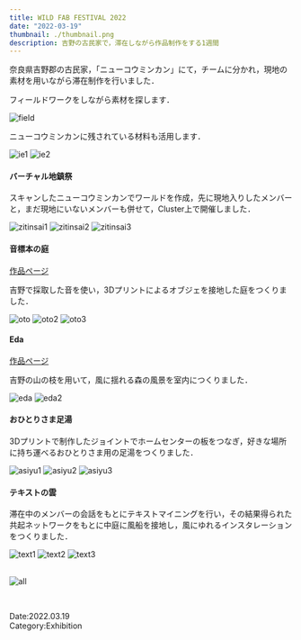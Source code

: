 ```yaml
---
title: WILD FAB FESTIVAL 2022
date: "2022-03-19"
thumbnail: ./thumbnail.png
description: 吉野の古民家で，滞在しながら作品制作をする1週間
---
```


奈良県吉野郡の古民家，「ニューコウミンカン」にて，チームに分かれ，現地の素材を用いながら滞在制作を行いました．

フィールドワークをしながら素材を探します．

![field](./yoshino.JPG)

ニューコウミンカンに残されている材料も活用します．

![ie1](./ie.JPG)
![ie2](./ie1.JPG)
<br>

#### バーチャル地鎮祭

スキャンしたニューコウミンカンでワールドを作成，先に現地入りしたメンバーと，まだ現地にいないメンバーも併せて，Cluster上で開催しました．

![zitinsai1](./zitinsai.png)
![zitinsai2](./zitinsai2.png)
![zitinsai3](./zitinsai3.jpg)
<Br>

#### 音標本の庭

[作品ページ](../SoundPrinting)

吉野で採取した音を使い，3Dプリントによるオブジェを接地した庭をつくりました．

![oto](./oto1.JPG)
![oto2](./oto2.JPG)
![oto3](./oto3.JPG)
<br>

#### Eda

[作品ページ](../Eda)

吉野の山の枝を用いて，風に揺れる森の風景を室内につくりました．

![eda](./eda.JPG)
![eda2](./eda2.JPG)
<Br>

#### おひとりさま足湯

3Dプリントで制作したジョイントでホームセンターの板をつなぎ，好きな場所に持ち運べるおひとりさま用の足湯をつくりました．

![asiyu1](./asiyu1.JPG)
![asiyu2](./asiyu2.JPG)
![asiyu3](./asiyu3.JPG)
<br>

#### テキストの雲

滞在中のメンバーの会話をもとにテキストマイニングを行い，その結果得られた共起ネットワークをもとに中庭に風船を接地し，風にゆれるインスタレーションをつくりました．

![text1](./text.JPG)
![text2](./text2.JPG)
![text3](./text3.png)
<br>
<br>

![all](./all.jpg)

<br>

Date:2022.03.19<br>
Category:Exhibition